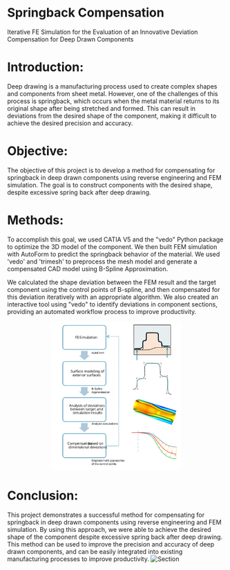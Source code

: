 # Springback Compensation
Iterative FE Simulation for the Evaluation of an Innovative Deviation Compensation for Deep Drawn Components 

# Introduction:
Deep drawing is a manufacturing process used to create complex shapes and components from sheet metal. However, one of the challenges of this process is springback, which occurs when the metal material returns to its original shape after being stretched and formed. This can result in deviations from the desired shape of the component, making it difficult to achieve the desired precision and accuracy.

# Objective:
The objective of this project is to develop a method for compensating for springback in deep drawn components using reverse engineering and FEM simulation. The goal is to construct components with the desired shape, despite excessive spring back after deep drawing.

# Methods:
To accomplish this goal, we used CATIA V5 and the "vedo" Python package to optimize the 3D model of the component. We then built FEM simulation with AutoForm to predict the springback behavior of the material. We used 'vedo' and 'trimesh' to preprocess the mesh model and generate a compensated CAD model using B-Spline Approximation.

We calculated the shape deviation between the FEM result and the target component using the control points of B-spline, and then compensated for this deviation iteratively with an appropriate algorithm. We also created an interactive tool using "vedo" to identify deviations in component sections, providing an automated workflow process to improve productivity.
<div align="center">
  <img src="https://github.com/Kevoyuan/SpringbackCompensation/blob/master/workflow.svg" width="300" height="auto">
</div>

# Conclusion:
This project demonstrates a successful method for compensating for springback in deep drawn components using reverse engineering and FEM simulation. By using this approach, we were able to achieve the desired shape of the component despite excessive spring back after deep drawing. This method can be used to improve the precision and accuracy of deep drawn components, and can be easily integrated into existing manufacturing processes to improve productivity.
![Section](section.png "Tool")
